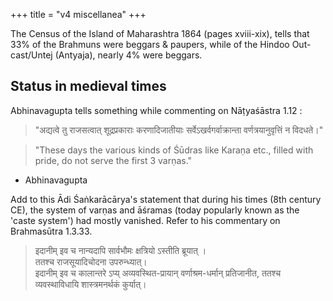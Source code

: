 +++
title = "v4 miscellanea"
+++

The Census of the Island of Maharashtra 1864 (pages xviii-xix), tells that 33% of the Brahmuns were beggars & paupers, while of the Hindoo Out-cast/Untej (Antyaja), nearly 4% were beggars.

## Status in medieval times
Abhinavagupta tells something while commenting on Nāṭyaśāstra 1.12 :

> "अद्यत्वे तु राजसत्वात् शूद्रप्रकाराः करणादिजातीयाः सर्वेऽखर्वगर्वाक्रान्ता वर्णत्रयानुवृत्तिं न विदधते।"

> "These days the various kinds of Śūdras like Karaṇa etc., filled with pride, do not serve the first 3 varṇas."  
- Abhinavagupta

Add to this Ādi Śaṅkarācārya's statement that during his times (8th century CE), the system of varṇas and āśramas (today popularly known as the 'caste system') had mostly vanished. Refer to his commentary on Brahmasūtra 1.3.33.

> इदानीम् इव च नान्यदापि सार्वभौमः क्षत्रियो ऽस्तीति ब्रूयात् ।  
> ततश्च राजसूयादिचोदना उपरुन्ध्यात्।  
> इदानीम् इव च कालान्तरे ऽप्य् अव्यवस्थित-प्रायान् वर्णाश्रम-धर्मान् प्रतिजानीत, ततश्च व्यवस्थाविधायि शास्त्रमनर्थकं कुर्यात्। 